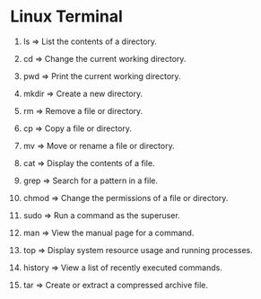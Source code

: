 # Linux Terminal

1. ls => List the contents of a directory.

2. cd => Change the current working directory.

3. pwd => Print the current working directory.

4. mkdir => Create a new directory.

5. rm => Remove a file or directory.

6. cp => Copy a file or directory.

7. mv => Move or rename a file or directory.

8. cat => Display the contents of a file.

9. grep => Search for a pattern in a file.

10. chmod => Change the permissions of a file or directory.

11. sudo => Run a command as the superuser.

12. man => View the manual page for a command.

13. top => Display system resource usage and running processes.

14. history => View a list of recently executed commands.

15. tar => Create or extract a compressed archive file.
